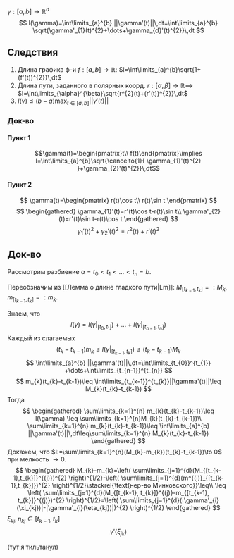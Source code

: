 $\gamma:[a, b]\to \mathbb{R}^{d}$
$$
l(\gamma)=\int\limits_{a}^{b} ||\gamma'(t)||\,dt=\int\limits_{a}^{b} \sqrt{\gamma'_{1}(t)^{2}+\dots+\gamma_{d}'(t)^{2}}\,dt
$$
## Следствия

1. Длина графика ф-и $f:[a,b]\to \mathbb{R}$: $l=\int\limits_{a}^{b}\sqrt{1+(f'(t))^{2}}\,dt$
2. Длина пути, заданного в полярных коорд.
	$r:[\alpha,\beta]\to \mathbb{R}\implies$ $l=\int\limits_{\alpha}^{\beta}\sqrt{r^{2}(t)+(r'(t))^{2}}\,dt$
3. $l(\gamma)\leq (b-a)\max_{t \in[a,b]}||\gamma'(t)||$
### Док-во
#### Пункт 1
$$\gamma(t)=\begin{pmatrix}t\\ f(t)\end{pmatrix}\implies l=\int\limits_{a}^{b}\sqrt{\cancelto{1}{ \gamma_{1}'(t)^{2} }+\gamma_{2}'(t)^{2}}\,dt$$
#### Пункт 2

$$
\gamma(t)=\begin{pmatrix}
r(t)\cos t\\
r(t)\sin t
\end{pmatrix}
$$
$$
\begin{gathered}
\gamma_{1}'(t)=r'(t)\cos t-r(t)\sin t\\
\gamma'_{2}(t)=r'(t)\sin t-r(t)\cos t
\end{gathered}
$$
$$
\gamma_{1}'(t)^{2}+\gamma_{2}'(t)^{2}=r^{2}(t)+r'(t)^{2}
$$
## Док-во

Рассмотрим разбиение $a=t_{0}<t_{1}<\dots<t_{n}=b$.

Переобзначим из [[Лемма о длине гладкого пути|Lm]]: $M_{[t_{k-1},t_{k}]}=:M_{k}, m_{[t_{k-1}, t_{k}]}=:m_{k}$.

Знаем, что 
$$
l(\gamma)=l(\gamma|_{[t_{0},t_{1}]})+\dots+l(\gamma|_{[t_{n-1}, t_{n}]})
$$
Каждый из слагаемых
$$
(t_{k}-t_{k-1})m_{k}\leq l(\gamma|_{[t_{k-1}, t_{k}]})\leq (t_{k}-t_{k-1})M_{k}
$$
$$
\int\limits_{a}^{b} ||\gamma'(t)||\,dt=\int\limits_{t_{0}}^{t_{1}} +\dots+\int\limits_{t_{n-1}}^{t_{n}} 
$$
$$
m_{k}(t_{k}-t_{k-1})\leq \int\limits_{t_{k-1}}^{t_{k}}||\gamma'(t)||\leq M_{k}(t_{k}-t_{k-1}) 
$$
Тогда 
$$
\begin{gathered}
\sum\limits_{k=1}^{n} m_{k}(t_{k}-t_{k-1})\leq  l(\gamma) \leq \sum\limits_{k=1}^{n}M_{k}(t_{k}-t_{k-1})\\
\sum\limits_{k=1}^{n} m_{k}(t_{k}-t_{k-1})\leq \int\limits_{a}^{b} ||\gamma'(t)||\,dt\leq\sum\limits_{k=1}^{n} M_{k}(t_{k}-t_{k-1})
\end{gathered} 
$$
Докажем, что $I:=\sum\limits_{k=1}^{n}(M_{k}-m_{k})(t_{k}-t_{k-1})\to 0$ при мелкость $\to 0$.
$$
\begin{gathered}
M_{k}-m_{k}=\left( \sum\limits_{j=1}^{d}(M_{[t_{k-1},t_{k}]}^{(j)})^{2} \right)^{1/2}-\left( \sum\limits_{j=1}^{d}(m^{(j)}_{[t_{k-1},t_{k}]})^{2} \right)^{1/2}\stackrel{\text{нер-во Минковского}}\leq\\ \leq \left( \sum\limits_{j=1}^{d}(M_{[t_{k-1}, t_{k}]}^{(j)}-m_{[t_{k-1}, t_{k}]}^{(j)})^{2} \right)^{1/2}=\left( \sum\limits_{j=1}^{d}(|\gamma'_{i}(\xi_{kj})|-|\gamma'_{i}(\eta_{kj})|)^{2} \right)^{1/2}
\end{gathered}
$$
$\xi_{kj},\eta_{kj}\in[t_{k-1},t_{k}]$
$$
\gamma'(\xi_{jk})
$$

(тут я тильтанул)
